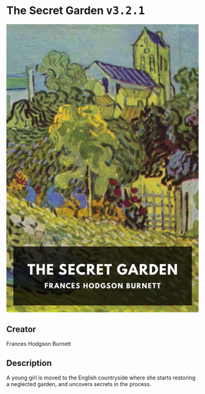 
# The Secret Garden <kbd>v3.2.1</kbd>

<center>
  <img src="./cover-1024.jpg"/>
</center>

## Creator
Frances Hodgson Burnett

## Description
A young girl is moved to the English countryside where she starts restoring a neglected garden, and uncovers secrets in the process.
